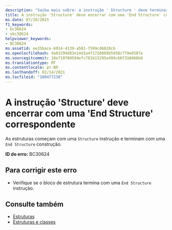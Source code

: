 ```yaml
---
description: "Saiba mais sobre: a instrução ' Structure ' deve terminar com um ' End Structure ' correspondente"
title: A instrução 'Structure' deve encerrar com uma 'End Structure' correspondente
ms.date: 07/20/2015
f1_keywords:
- bc30624
- vbc30624
helpviewer_keywords:
- BC30624
ms.assetid: ee35bace-6914-4139-a581-7599cd6828cb
ms.openlocfilehash: da03299d83e14d1a4f1720889b5958c779e0587e
ms.sourcegitcommit: 10e719780594efc781b15295e499c66f316068b8
ms.translationtype: MT
ms.contentlocale: pt-BR
ms.lasthandoff: 02/14/2021
ms.locfileid: "100477238"
---
```

# <a name="structure-statement-must-end-with-a-matching-end-structure"></a>A instrução 'Structure' deve encerrar com uma 'End Structure' correspondente

As estruturas começam com uma `Structure` instrução e terminam com uma `End Structure` construção.  
  
 **ID do erro:** BC30624  
  
## <a name="to-correct-this-error"></a>Para corrigir este erro  
  
- Verifique se o bloco de estrutura termina com uma `End Structure` instrução.  
  
## <a name="see-also"></a>Consulte também

- [Estruturas](../programming-guide/language-features/data-types/structures.md)
- [Estruturas e classes](../programming-guide/language-features/data-types/structures-and-classes.md)
